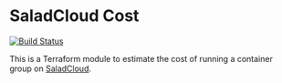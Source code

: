 # SaladCloud Cost

[![Build Status](https://github.com/squat/terraform-saladcloud-cost/workflows/CI/badge.svg)](https://github.com/squat/terraform-saladcloud-cost/actions?query=workflow%3ACI)

This is a Terraform module to estimate the cost of running a container group on [SaladCloud](https://salad.com/).
